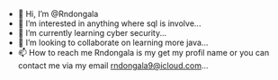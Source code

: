 - 👋 Hi, I’m @Rndongala
- 👀 I’m interested in anything where sql is involve...
- 🌱 I’m currently learning cyber security...
- 💞️ I’m looking to collaborate on learning more java...
- 📫 How to reach me Rndongala is my get my profil name or you can contact me via my email rndongala9@icloud.com...

<!---
Rndongala/Rndongala is a ✨ special ✨ repository because its `README.md` (this file) appears on your GitHub profile.
You can click the Preview link to take a look at your changes.
--->
